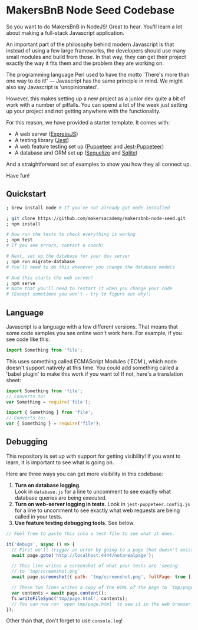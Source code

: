 # MakersBnB Node Seed Codebase

So you want to do MakersBnB in NodeJS! Great to hear. You'll learn a lot about
making a full-stack Javascript application.

An important part of the philosophy behind modern Javascript is that instead
of using a few large frameworks, the developers should use many small modules
and build from those. In that way, they can get their project exactly the way
it fits them and the problem they are working on.

The programming language Perl used to have the motto 'There's more than one way
to do it!' — Javascript has the same principle in mind. We might also say
Javascript is 'unopinionated'.

However, this makes setting up a new project as a junior dev quite a bit of work
with a number of pitfalls. You can spend a lot of the week just setting up your
project and not getting anywhere with the functionality.

For this reason, we have provided a starter template. It comes with:

* A web server ([ExpressJS](https://expressjs.com/))
* A testing library ([Jest](https://jestjs.io/))
* A web feature testing set up ([Puppeteer](https://pptr.dev/) and
  [Jest-Puppeteer](https://github.com/smooth-code/jest-puppeteer))
* A database and ORM set up ([Sequelize](https://sequelize.org/) and
  [Sqlite](https://www.sqlite.org/index.html))

And a straightforward set of examples to show you how they all connect up.

Have fun!

## Quickstart

```bash
; brew install node # If you've not already got node installed

; git clone https://github.com/makersacademy/makersbnb-node-seed.git
; npm install

# Now run the tests to check everything is workng
; npm test
# If you see errors, contact a coach!

# Next, set up the database for your dev server
; npm run migrate-database
# You'll need to do this whenever you change the database models

# And this starts the web server!
; npm serve
# Note that you'll need to restart it when you change your code
# (Except sometimes you won't — try to figure out why!)
```

## Language

Javascript is a language with a few different versions. That means that some
code samples you see online won't work here. For example, if you see code like
this:

```javascript
import Something from 'file';
```

This uses something called ECMAScript Modules ('ECM'), which node doesn't
support natively at this time. You could add something called a 'babel plugin'
to make this work if you want to! If not, here's a translation sheet:

```javascript
import Something from 'file';
// Converts to:
var Something = require('file');

import { Something } from 'file';
// Converts to:
var { Something } = require('file');
```

## Debugging

This repository is set up with support for getting visibility! If you want to
learn, it is important to see what is going on.

Here are three ways you can get more visibility in this codebase:

1. **Turn on database logging.**  
   Look in `database.js` for a line to uncomment to see exactly what database
   queries are being executed.
2. **Turn on web-server logging in tests.**
   Look in `jest-puppeteer.config.js` for a line to uncomment to see exactly
   what web requests are being called in your tests.
3. **Use feature testing debugging tools.**
   See below.

```javascript
// Feel free to paste this into a test file to see what it does.

it('debugs', async () => {
  // First we'll trigger an error by going to a page that doesn't exist.
  await page.goto('http://localhost:4444/notarealpage');

  // This line writes a screenshot of what your tests are 'seeing'
  // to `tmp/screenshot.png`
  await page.screenshot({ path: 'tmp/screenshot.png', fullPage: true });

  // These two lines writes a copy of the HTML of the page to `tmp/page.html`
  var contents = await page.content();
  fs.writeFileSync('tmp/page.html', contents);
  // You can now run `open tmp/page.html` to see it in the web browser.
});
```

Other than that, don't forget to use `console.log`!
